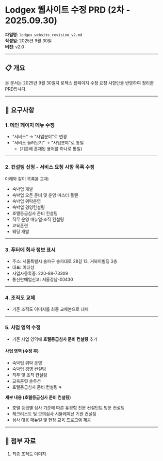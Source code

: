 # Lodgex 웹사이트 수정 PRD (2차 - 2025.09.30)

**파일명**: `lodgex_website_revision_v2.md`  
**작성일**: 2025년 9월 30일  
**버전**: v2.0

---

## 📋 개요
본 문서는 2025년 9월 30일자 로젝스 웹페이지 수정 요청 사항만을 반영하여 정리한 PRD입니다.

---

## 📝 요구사항

### 1. 메인 페이지 메뉴 수정
- "서비스" → "사업분야"로 변경  
- "서비스 둘러보기" → "사업분야"로 통일  
  - (기존에 혼재된 용어를 하나로 통일)

---

### 2. 컨설팅 신청 - 서비스 요청 사항 목록 수정
아래와 같이 목록을 교체:  
- 숙박업 개발  
- 숙박업 오픈 준비 및 운영 마스터 플랜  
- 숙박업 위탁운영  
- 숙박업 경영컨설팅  
- 호텔등급심사 준비 컨설팅  
- 직무 운영 매뉴얼·조직 컨설팅  
- 교육훈련  
- 웨딩 개발  

---

### 3. 푸터에 회사 정보 표시
- 주소: 서울특별시 송파구 송파대로 28길 13, 거북이빌딩 3층  
- 대표: 이대성  
- 사업자등록증: 220-88-73309  
- 통신판매업신고: 서울강남-00430  

---

### 4. 조직도 교체
- 기존 조직도 이미지를 최종 교체본으로 대체

---

### 5. 사업 영역 수정
- 기존 사업 영역에 **호텔등급심사 준비 컨설팅** 추가

#### 사업 영역 (수정 후)
- 숙박업 위탁 운영  
- 숙박업 경영 컨설팅  
- 직무 및 조직 컨설팅  
- 교육훈련 솔루션  
- 호텔등급심사 준비 컨설팅 ※  

**세부 내용 (호텔등급심사 준비 컨설팅)**  
- 호텔 등급별 심사 기준에 따른 유경험 전문 컨설턴트 방문 컨설팅  
- 체크리스트 및 모의심사 시뮬레이션 기반 컨설팅  
- 심사 대응 매뉴얼 및 현장 교육 프로그램 제공  

---

## 📂 첨부 자료
1. 최종 조직도 이미지  

